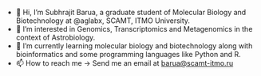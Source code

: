 - 👋 Hi, I’m Subhrajit Barua, a graduate student of Molecular Biology and Biotechnology at @aglabx, SCAMT, ITMO University. 
- 👀 I’m interested in Genomics, Transcriptomics and Metagenomics in the context of Astrobiology.
- 🌱 I’m currently learning molecular biology and biotechnology along with bioinformatics and some programming languages like Python and R.
- 📫 How to reach me -> Send me an email at barua@scamt-itmo.ru

<!---
Sbr7/Sbr7 is a ✨ special ✨ repository because its `README.md` (this file) appears on your GitHub profile.
You can click the Preview link to take a look at your changes.
--->
